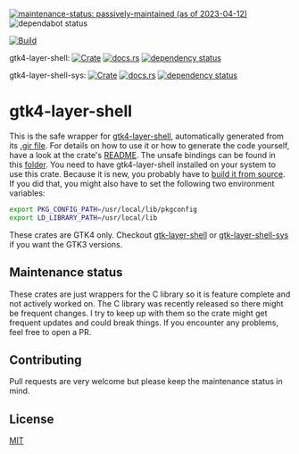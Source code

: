 [![maintenance-status: passively-maintained (as of 2023-04-12)](https://img.shields.io/badge/maintenance--status-passively--maintained_%28as_of_2023--04--12%29-forestgreen)](https://gist.github.com/rusty-snake/574a91f1df9f97ec77ca308d6d731e29)
![dependabot status](https://img.shields.io/badge/dependabot-enabled-025e8c?logo=Dependabot)

[![Build](https://img.shields.io/github/actions/workflow/status/pentamassiv/gtk4-layer-shell-gir/build.yaml?branch=main)](https://github.com/pentamassiv/gtk4-layer-shell-gir/actions/workflows/build.yaml)

gtk4-layer-shell:
[![Crate](https://img.shields.io/crates/v/gtk4-layer-shell.svg)](https://crates.io/crates/gtk4-layer-shell)
[![docs.rs](https://docs.rs/gtk4-layer-shell/badge.svg)](https://docs.rs/gtk4-layer-shell)
[![dependency status](https://deps.rs/crate/gtk4-layer-shell/0.1.1/status.svg)](https://deps.rs/crate/gtk4-layer-shell/0.1.1)

gtk4-layer-shell-sys:
[![Crate](https://img.shields.io/crates/v/gtk4-layer-shell-sys.svg)](https://crates.io/crates/gtk4-layer-shell-sys)
[![docs.rs](https://docs.rs/gtk4-layer-shell-sys/badge.svg)](https://docs.rs/gtk4-layer-shell-sys)
[![dependency status](https://deps.rs/crate/gtk4-layer-shell-sys/0.1.1/status.svg)](https://deps.rs/crate/gtk4-layer-shell-sys/0.1.1)


# gtk4-layer-shell
This is the safe wrapper for [gtk4-layer-shell](https://github.com/wmww/gtk4-layer-shell), automatically generated from its [.gir file](Gtk4LayerShell-1.0.gir). For details on how to use it or how to generate the code yourself, have a look at the crate's [README](https://github.com/pentamassiv/gtk4-layer-shell-gir/tree/main/gtk4-layer-shell/README.md). The unsafe bindings can be found in this [folder](https://github.com/pentamassiv/gtk4-layer-shell-gir/tree/main/gtk4-layer-shell-sys).
You need to have gtk4-layer-shell installed on your system to use this crate. Because it is new, you probably have to [build it from source](https://github.com/wmww/gtk4-layer-shell#building-from-source). If you did that, you might also have to set the following two environment variables:
```bash
export PKG_CONFIG_PATH=/usr/local/lib/pkgconfig
export LD_LIBRARY_PATH=/usr/local/lib
```
These crates are GTK4 only. Checkout [gtk-layer-shell](https://crates.io/crates/gtk-layer-shell) or [gtk-layer-shell-sys](https://crates.io/crates/gtk-layer-shell-sys) if you want the GTK3 versions.

## Maintenance status
These crates are just wrappers for the C library so it is feature complete and not actively worked on. The C library was recently released so there might be frequent changes. I try to keep up with them so the crate might get frequent updates and could break things. If you encounter any problems, feel free to open a PR.

## Contributing
Pull requests are very welcome but please keep the maintenance status in mind.

## License
[MIT](https://choosealicense.com/licenses/mit/)
